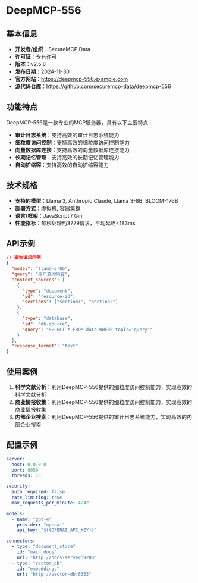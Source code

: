 # DeepMCP-556

## 基本信息

- **开发者/组织**：SecureMCP Data
- **许可证**：专有许可
- **版本**：v2.5.8
- **发布日期**：2024-11-30
- **官方网站**：https://deepmcp-556.example.com
- **源代码仓库**：https://github.com/securemcp-data/deepmcp-556

## 功能特点

DeepMCP-556是一款专业的MCP服务器，具有以下主要特点：

- **审计日志系统**：支持高效的审计日志系统能力
- **细粒度访问控制**：支持高效的细粒度访问控制能力
- **向量数据库连接**：支持高效的向量数据库连接能力
- **长期记忆管理**：支持高效的长期记忆管理能力
- **自动扩缩容**：支持高效的自动扩缩容能力


## 技术规格

- **支持的模型**：Llama 3, Anthropic Claude, Llama 3-8B, BLOOM-176B
- **部署方式**：虚拟机, 容器集群
- **语言/框架**：JavaScript / Gin
- **性能指标**：每秒处理约3779请求，平均延迟<183ms

## API示例

```json
// 查询请求示例
{
  "model": "llama-3-8b",
  "query": "用户查询内容",
  "context_sources": [
    {
      "type": "document",
      "id": "resource-id",
      "sections": ["section1", "section2"]
    },
    {
      "type": "database",
      "id": "db-source",
      "query": "SELECT * FROM data WHERE topic='query'"
    }
  ],
  "response_format": "text"
}
```

## 使用案例

1. **科学文献分析**：利用DeepMCP-556提供的细粒度访问控制能力，实现高效的科学文献分析
2. **商业情报收集**：利用DeepMCP-556提供的细粒度访问控制能力，实现高效的商业情报收集
3. **内部企业搜索**：利用DeepMCP-556提供的审计日志系统能力，实现高效的内部企业搜索


## 配置示例

```yaml
server:
  host: 0.0.0.0
  port: 8050
  threads: 15

security:
  auth_required: false
  rate_limiting: true
  max_requests_per_minute: 4242

models:
  - name: "gpt-4"
    provider: "openai"
    api_key: "${{OPENAI_API_KEY}}"

connectors:
  - type: "document_store"
    id: "main_docs"
    url: "http://docs-server:9200"
  - type: "vector_db"
    id: "embeddings"
    url: "http://vector-db:6333"
```